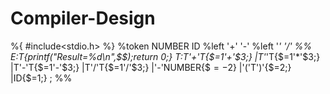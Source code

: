 # Compiler-Design

%{
	#include<stdio.h>
%}
%token NUMBER ID
%left '+' '-'
%left '*' '/'
%%
E:T{printf("Result=%d\n",$$);return 0;}
T:T'+'T{$$=$1'+'$3;}
 |T'*'T{$$=$1'*'$3;}
 |T'-'T{$$=$1'-'$3;}
 |T'/'T{$$=$1'/'$3;}
 |'-'NUMBER{$$= -$2}
 |'('T')'{$$=$2;}
 |ID{$$=$1;}
 ;
%%
 
